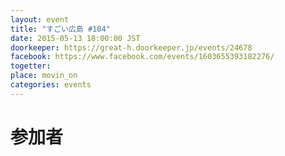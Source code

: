 ```yaml
---
layout: event
title: "すごい広島 #104"
date: 2015-05-13 18:00:00 JST
doorkeeper: https://great-h.doorkeeper.jp/events/24678
facebook: https://www.facebook.com/events/1603655393182276/
togetter:
place: movin_on
categories: events
---
```


# 参加者
